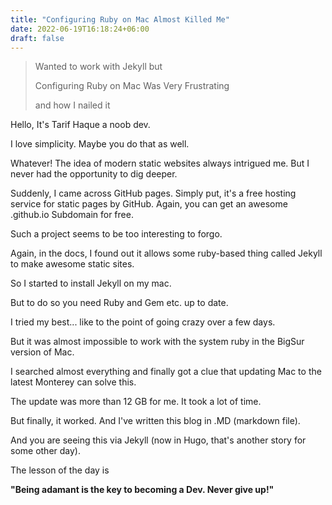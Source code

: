 ```yaml
---
title: "Configuring Ruby on Mac Almost Killed Me"
date: 2022-06-19T16:18:24+06:00
draft: false
---
```


> Wanted to work with Jekyll but
> 
> Configuring Ruby on Mac Was Very Frustrating
> 
> and how I nailed it

Hello, It's Tarif Haque a noob dev. 

I love simplicity. Maybe you do that as well. 

Whatever! The idea of modern static websites always
intrigued me. But I never had the opportunity to dig
deeper.

Suddenly, I came across GitHub pages. Simply put,
it's a free hosting service for static pages by GitHub.
Again, you can get an awesome <username>.github.io
Subdomain for free.

Such a project seems to be too interesting to forgo.

Again, in the docs, I found out it allows some ruby-based thing called Jekyll to make awesome static sites.

So I started to install Jekyll on my mac.

But to do so you need Ruby and Gem etc. up to date. 

I tried my best... like to the point of going crazy over
a few days.

But it was almost impossible to work with the system ruby 
in the BigSur version of Mac.

I searched almost everything and finally got a clue that
updating Mac to the latest Monterey can solve this.

The update was more than 12 GB for me. It took a lot of time.

But finally, it worked. And I've written this blog in .MD 
(markdown file).

And you are seeing this via Jekyll (now in Hugo, that's another story for some other day). 

The lesson of the day is 

**"Being adamant is the key to becoming a Dev. Never give up!"**
